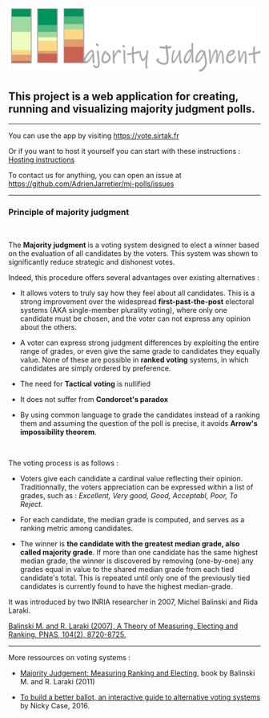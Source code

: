 # ![Majority Judgment](/static/public/images/logo.png "Majority Judgement")


## This project is a web application for creating, running and visualizing **majority judgment** polls.
---

You can use the app by visiting <https://vote.sirtak.fr>


Or if you want to host it yourself you can start with these instructions : [Hosting instructions](./readme_hosting.md)

To contact us for anything, you can open an issue at <https://github.com/AdrienJarretier/mj-polls/issues>

---
### Principle of majority judgment

<br>

The **Majority judgment** is a voting system designed to elect a winner based on the evaluation of all candidates by the voters. This system was shown to significantly reduce strategic and dishonest votes.

Indeed, this procedure offers several advantages over existing alternatives :

+ It allows voters to truly say how they feel about all candidates. This is a strong improvement over the widespread **first-past-the-post** electoral systems (AKA single-member plurality voting), where only one candidate must be chosen, and the voter can not express any opinion about the others. 

+ A voter can express strong judgment differences by exploiting the entire range of grades, or even give the same grade to candidates they equally value. None of these are possible in **ranked voting** systems, in which candidates are simply ordered by preference. 

+ The need for **Tactical voting** is nullified

+ It does not suffer from **Condorcet's paradox**

+ By using common language to grade the candidates instead of a ranking them and assuming the question of the poll is precise, it avoids **Arrow's impossibility theorem**.

<br>

The voting process is as follows : 

+ Voters give each candidate a cardinal value reflecting their opinion. Traditionnally, the voters appreciation can be expressed within a list of grades, such as :
*Excellent, Very good, Good, Acceptabl, Poor, To Reject.*

+ For each candidate, the median grade is computed, and serves as a ranking metric among candidates.

+ The winner is **the candidate with the greatest median grade, also called majority grade**. If more than one candidate has the same highest median grade, the winner is discovered by removing (one-by-one) any grades equal in value to the shared median grade from each tied candidate's total. This is repeated until only one of the previously tied candidates is currently found to have the highest median-grade.


It was introduced by two INRIA researcher in 2007, Michel Balinski and Rida Laraki.


[Balinski M. and R. Laraki (2007), A Theory of Measuring, Electing and Ranking, PNAS, 104(2), 8720-8725.](https://www.pnas.org/content/104/21/8720)

----
More ressources on voting systems :

+ [Majority Judgement: Measuring Ranking and Electing](https://mitpress.mit.edu/books/majority-judgment), book by Balinski M. and R. Laraki (2011)

+ [To build a better ballot, an interactive guide to alternative voting systems](https://ncase.me/ballot/) by Nicky Case, 2016.
